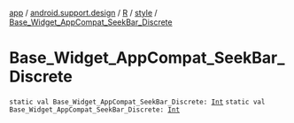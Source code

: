 [app](../../../index.md) / [android.support.design](../../index.md) / [R](../index.md) / [style](index.md) / [Base_Widget_AppCompat_SeekBar_Discrete](./-base_-widget_-app-compat_-seek-bar_-discrete.md)

# Base_Widget_AppCompat_SeekBar_Discrete

`static val Base_Widget_AppCompat_SeekBar_Discrete: `[`Int`](https://kotlinlang.org/api/latest/jvm/stdlib/kotlin/-int/index.html)
`static val Base_Widget_AppCompat_SeekBar_Discrete: `[`Int`](https://kotlinlang.org/api/latest/jvm/stdlib/kotlin/-int/index.html)